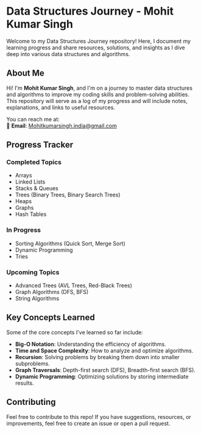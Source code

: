# Data Structures Journey - Mohit Kumar Singh

Welcome to my Data Structures Journey repository! Here, I document my learning progress and share resources, solutions, and insights as I dive deep into various data structures and algorithms.

## About Me

Hi! I'm **Mohit Kumar Singh**, and I'm on a journey to master data structures and algorithms to improve my coding skills and problem-solving abilities. This repository will serve as a log of my progress and will include notes, explanations, and links to useful resources.

You can reach me at:  
📧 **Email**: [Mohitkumarsingh.india@gmail.com](mailto:Mohitkumarsingh.india@gmail.com)

## Progress Tracker

### Completed Topics
- Arrays
- Linked Lists
- Stacks & Queues
- Trees (Binary Trees, Binary Search Trees)
- Heaps
- Graphs
- Hash Tables

### In Progress
- Sorting Algorithms (Quick Sort, Merge Sort)
- Dynamic Programming
- Tries

### Upcoming Topics
- Advanced Trees (AVL Trees, Red-Black Trees)
- Graph Algorithms (DFS, BFS)
- String Algorithms

## Key Concepts Learned

Some of the core concepts I've learned so far include:
- **Big-O Notation**: Understanding the efficiency of algorithms.
- **Time and Space Complexity**: How to analyze and optimize algorithms.
- **Recursion**: Solving problems by breaking them down into smaller subproblems.
- **Graph Traversals**: Depth-first search (DFS), Breadth-first search (BFS).
- **Dynamic Programming**: Optimizing solutions by storing intermediate results.

## Contributing

Feel free to contribute to this repo! If you have suggestions, resources, or improvements, feel free to create an issue or open a pull request.

